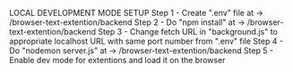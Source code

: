 LOCAL DEVELOPMENT MODE SETUP
Step 1 - Create ".env" file at -> /browser-text-extention/backend
Step 2 - Do "npm install" at -> /browser-text-extention/backend
Step 3 - Change fetch URL in "background.js" to appropriate localhost URL with same port number from ".env" file
Step 4 - Do "nodemon server.js" at -> /browser-text-extention/backend
Step 5 - Enable dev mode for extentions and load it on the browser